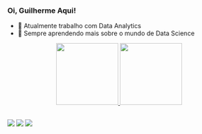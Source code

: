 ### Oi, Guilherme Aqui!

- 🔭 Atualmente trabalho com Data Analytics
- 🌱 Sempre aprendendo mais sobre o mundo de Data Science

<div align="center">
  <a href="https://github.com/guilhermeabst">
  <img height="140em" src="https://github-readme-stats.vercel.app/api?username=guilhermeabst&show_icons=true&theme=hacker&include_all_commits=true&count_private=true"/>
  <img height="140em" src="https://github-readme-stats.vercel.app/api/top-langs/?username=guilhermeabst&layout=compact&langs_count=7&theme=hacker"/>
</div>

  
   ##
 
<div> 
  <a href = "mailto:guilherme.abreu.santos@gmail.com"><img src="https://img.shields.io/badge/Gmail-D14836?style=for-the-badge&logo=gmail&logoColor=white" target="_blank"></a>
  <a href="https://www.linkedin.com/in/guilhermeabst/" target="_blank"><img src="https://img.shields.io/badge/-LinkedIn-%230077B5?style=for-the-badge&logo=linkedin&logoColor=white" target="_blank"></a> 
  <a href="https://medium.com/@guilhermeabst" target="_blank"><img src="https://img.shields.io/badge/Medium-12100E?style=for-the-badge&logo=medium&logoColor=white" target="_blank"></a> 
